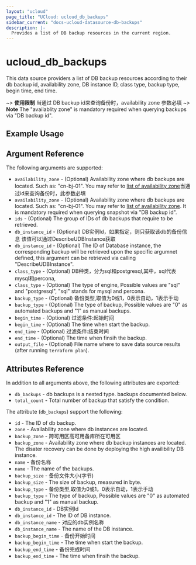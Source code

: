 ```yaml
---
layout: "ucloud"
page_title: "UCloud: ucloud_db_backups"
sidebar_current: "docs-ucloud-datasource-db-backups"
description: |-
  Provides a list of DB backup resources in the current region.
---
```


# ucloud_db_backups

This data source providers a list of DB backup resources according to their db backup id, availability zone, DB instance ID, class type, backup type, begin time, end time.

~> **使用限制** 当通过 DB backup id来查询备份时，availability zone 参数必填
~> **Note** The "availablity zone" is mandatory required when querying backups via "DB backup id".
## Example Usage

## Argument Reference

The following arguments are supported:

* `availability_zone` - (Optional) Availability zone where db backups are located. Such as: "cn-bj-01". You may refer to [list of availability zone](https://docs.ucloud.cn/api/summary/regionlist)当通过id来查询备份时，此参数必填
* `availability_zone` - (Optional) Availability zone where db backups are located. Such as: "cn-bj-01". You may refer to [list of availability zone](https://docs.ucloud.cn/api/summary/regionlist). It is mandatory required when querying snapshot via "DB backup id".
* `ids` - (Optional) The group of IDs of db backups that require to be retrieved.
* `db_instance_id` - (Optional) DB实例Id，如果指定，则只获取该db的备份信息 该值可以通过DescribeUDBInstance获取
* `db_instance_id` - (Optional) The ID of Database instance, the corresponding backup will be retrieved upon the specific argumnet defined, this argument can be retrieved via calling "DescribeUDBInstance".
* `class_type` - (Optional) DB种类，分为sql和postgresql,其中，sql代表mysql和percona,
* `class_type` - (Optional) The type of engine, Possible values are "sql" and "postgresql", "sql" stands for mysql and percona.
* `backup_type` - (Optional) 备份类型,取值为0或1，0表示自动，1表示手动
* `backup_type` - (Optional) The type of backup, Possible values are "0" as automated backups and "1" as manual backups.
* `begin_time` - (Optional) 过滤条件:起始时间
* `begin_time` - (Optional) The time when start the backup.
* `end_time` - (Optional) 过滤条件:结束时间
* `end_time` - (Optional) The time when finsih the backup.
* `output_file` - (Optional) File name where to save data source results (after running `terraform plan`).

## Attributes Reference

In addition to all arguments above, the following attributes are exported:

* `db_backups` - db backups is a nested type. backups documented below.
* `total_count` - Total number of backup that satisfy the condition.

The attribute (`db_backups`) support the following:

* `id` - The ID of db backup.
* `zone` - Availability zone where db instances are located.
* `backup_zone` - 跨可用区高可用备库所在可用区
* `backup_zone` - Availability zone where db backup instances are located. The disater recovery can be done by deploying the high availibility DB instance.
* `name` - 备份名称
* `name` - The name of the backups.
* `backup_size` - 备份文件大小(字节)
* `backup_size` - The size of backup, measured in byte.
* `backup_type` - 备份类型,取值为0或1，0表示自动，1表示手动
* `backup_type` - The type of backup, Possible values are "0" as automated backup and "1" as manual backup.
* `db_instance_id` - DB实例Id
* `db_instance_id` - The ID of DB instance.
* `db_instance_name` - 	对应的db实例名称
* `db_instance_name` - The name of the DB instance.
* `backup_begin_time` - 备份开始时间
* `backup_begin_time` - The time when start the backup.
* `backup_end_time` - 备份完成时间
* `backup_end_time` - The time when finsih the backup.
